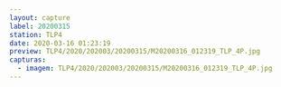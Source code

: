 ```yaml
---
layout: capture
label: 20200315
station: TLP4
date: 2020-03-16 01:23:19
preview: TLP4/2020/202003/20200315/M20200316_012319_TLP_4P.jpg
capturas:
  - imagem: TLP4/2020/202003/20200315/M20200316_012319_TLP_4P.jpg
---
```

